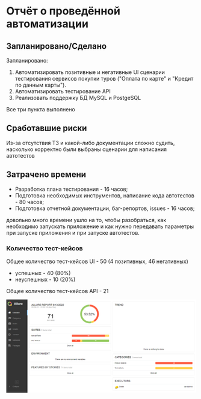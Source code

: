 # Отчёт о проведённой автоматизации

## Запланировано/Сделано

Запланировано:
1. Автоматизировать позитивные и негативные UI сценарии тестирования сервисов покупки туров ("Оплата по карте" и "Кредит по данным карты").
2. Автоматизировать тестирование API
3. Реализовать поддержку БД MySQL и PostgeSQL

Все три пункта выполнено

## Сработавшие риски
Из-за отсутствия ТЗ и какой-либо документации сложно судить, насколько корректно были выбраны сценарии для написания автотестов


## Затрачено времени

- Разработка плана тестирования - 16 часов;
- Подготовка необходимых инструментов, написание кода автотестов - 80 часов;
- Подготовка отчетной документации, баг-репортов, issues - 16 часов;

довольно много времени ушло на то, чтобы разобраться, как необходимо запускать приложение и как нужно передавать параметры при запуске приложения и при запуске автотестов.

### Количество тест-кейсов

Общее количество тест-кейсов UI -  50 (4 позитивных, 46 негативных)

* успешных - 40 (80%)
* неуспешных - 10 (20%)

Общее количество тест-кейсов API - 21

![img.png](img.png)